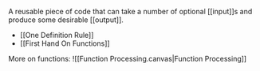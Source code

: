A reusable piece of code that can take a number of optional [[input]]s and produce some desirable [[output]].

- [[One Definition Rule]]
- [[First Hand On Functions]]

More on functions:
![[Function Processing.canvas|Function Processing]]
